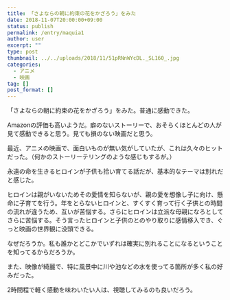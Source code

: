 ```yaml
---
title: 「さよならの朝に約束の花をかざろう」をみた
date: 2018-11-07T20:00:00+09:00
status: publish
permalink: /entry/maquia1
author: user
excerpt: ""
type: post
thumbnail: ../../uploads/2018/11/51pRNnWYcDL._SL160_.jpg
categories:
  - アニメ
  - 映画
tag: []
post_format: []
---
```


「さよならの朝に約束の花をかざろう」をみた。普通に感動できた。

Amazonの評価も高いようだ。癖のないストーリーで、おそらくほとんどの人が見て感動できると思う。見ても損のない映画だと思う。

最近、アニメの映画で、面白いものが無い気がしていたが、これは久々のヒットだった。（何かのストーリーテリングのような感じもするが。）

永遠の命を生きるヒロインが子供も拾い育てる話だが、基本的なテーマは別れだと感じた。

ヒロインは親がいないためその愛情を知らないが、親の愛を想像し子に向け、懸命に子育てを行う。年をとらないヒロインと、すくすく育って行く子供との時間の流れが違うため、互いが苦悩する。さらにヒロインは立派な母親になろとしてさらに苦悩する。そう言ったヒロインと子供のとのやり取りに感情移入でき、ぐっと映画の世界観に没頭できる。

なぜだろうか。私も誰かとどこかでいずれは確実に別れることになるということを知ってるからだろうか。

また、映像が綺麗で、特に風景中に川や池などの水を使ってる箇所が多く私の好みだった。

2時間程で軽く感動を味わいたい人は、視聴してみるのも良いだろう。
